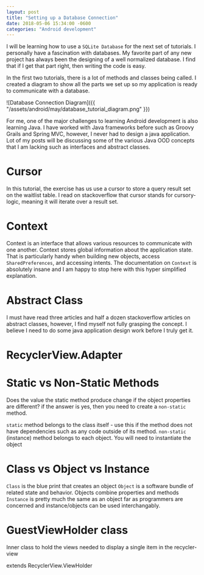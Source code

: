 ```yaml
---
layout: post
title: "Setting up a Database Connection"
date: 2018-05-06 15:34:00 -0600
categories: "Android development"
---
```


I will be learning how to use a `SQLite Database` for the next set of tutorials. I personally have a fascination with databases. My favorite part of any new project has always been the designing of a well normalized database. I find that if I get that part right, then writing the code is easy.

In the first two tutorials, there is a lot of methods and classes being called. I created a diagram to show all the parts we set up so my application is ready to communicate with a database.

![Database Connection Diagram]({{ "/assets/android/may/database_tutorial_diagram.png" }})



For me, one of the major challenges to learning Android development is also learning Java. I have worked with Java frameworks before such as Groovy Grails and Spring MVC, however, I never had to design a java application. Lot of my posts will be discussing some of the various Java OOD concepts that I am lacking such as interfaces and abstract classes. 

# Cursor
In this tutorial, the exercise has us use a cursor to store a query result set on the waitlist table. I read on stackoverflow that cursor stands for cursory-logic, meaning it will iterate over a result set.

# Context
Context is an interface that allows various resources to communicate with one another. Context stores global information about the application state. That is particularly handy when building new objects, access `SharedPreferences`, and accessing intents. The documentation on `Context` is absolutely insane and I am happy to stop here with this hyper simplified explanation. 


# Abstract Class 
I must have read three articles and half a dozen stackoverflow articles on abstract classes, however, I find myself not fully grasping the concept. I believe I need to do some java application design work before I truly get it. 

# RecyclerView.Adapter

# Static vs Non-Static Methods
Does the value the static method produce change if the object properties are different? if the answer is yes, then you need to create a `non-static` method. 


`static` method belongs to the class itself - use this if the method does not have dependencies such as any code outside of its method.
`non-static` (instance) method belongs to each object. You will need to instantiate the object



# Class vs Object vs Instance
`Class` is the blue print that creates an object
`Object` is a software bundle of related state and behavior. Objects combine properties and methods 
`Instance` is pretty much the same as an object far as programmers are concerned and instance/objects can be used interchangably.
  
# GuestViewHolder class

Inner class to hold the views needed to display a single item in the recycler-view

extends RecyclerView.ViewHolder


